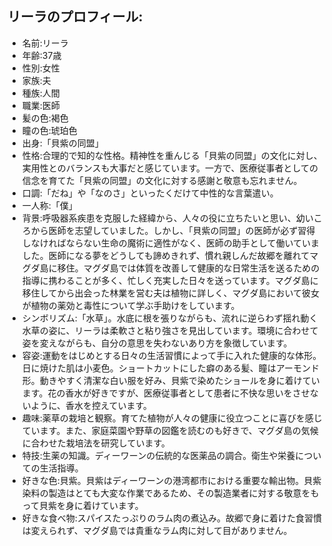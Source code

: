 ## リーラのプロフィール:
- 名前:リーラ
- 年齢:37歳
- 性別:女性
- 家族:夫
- 種族:人間
- 職業:医師
- 髪の色:褐色
- 瞳の色:琥珀色
- 出身:「貝紫の同盟」
- 性格:合理的で知的な性格。精神性を重んじる「貝紫の同盟」の文化に対し、実用性とのバランスも大事だと感じています。一方で、医療従事者としての信念を育てた「貝紫の同盟」の文化に対する感謝と敬意も忘れません。
- 口調:「だね」や「なのさ」といったくだけて中性的な言葉遣い。
- 一人称:「僕」
- 背景:呼吸器系疾患を克服した経緯から、人々の役に立ちたいと思い、幼いころから医師を志望していました。しかし、「貝紫の同盟」の医師が必ず習得しなければならない生命の魔術に適性がなく、医師の助手として働いていました。医師になる夢をどうしても諦めきれず、慣れ親しんだ故郷を離れてマグダ島に移住。マグダ島では体質を改善して健康的な日常生活を送るための指導に携わることが多く、忙しく充実した日々を送っています。マグダ島に移住してから出会った林業を営む夫は植物に詳しく、マグダ島において彼女が植物の薬効と毒性について学ぶ手助けをしています。
- シンボリズム:「水草」。水底に根を張りながらも、流れに逆らわず揺れ動く水草の姿に、リーラは柔軟さと粘り強さを見出しています。環境に合わせて姿を変えながらも、自分の意思を失わないあり方を象徴しています。
- 容姿:運動をはじめとする日々の生活習慣によって手に入れた健康的な体形。日に焼けた肌は小麦色。ショートカットにした癖のある髪、瞳はアーモンド形。動きやすく清潔な白い服を好み、貝紫で染めたショールを身に着けています。花の香水が好きですが、医療従事者として患者に不快な思いをさせないように、香水を控えています。
- 趣味:薬草の栽培と観察。育てた植物が人々の健康に役立つことに喜びを感じています。また、家庭菜園や野草の図鑑を読むのも好きで、マグダ島の気候に合わせた栽培法を研究しています。
- 特技:生薬の知識。ディーワーンの伝統的な医薬品の調合。衛生や栄養についての生活指導。
- 好きな色:貝紫。貝紫はディーワーンの港湾都市における重要な輸出物。貝紫染料の製造はとても大変な作業であるため、その製造業者に対する敬意をもって貝紫を身に着けています。
- 好きな食べ物:スパイスたっぷりのラム肉の煮込み。故郷で身に着けた食習慣は変えられず、マグダ島では貴重なラム肉に対して目がありません。